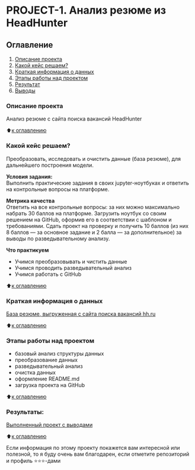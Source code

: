 # PROJECT-1. Анализ резюме из HeadHunter

## Оглавление
1. [Описание проекта](https://github.com/Yul-Art/SF-DST/tree/main/PROJECT-1.%20Анализ%20резюме%20из%20HeadHunter#описание-проекта)
2. [Какой кейс решаем?](https://github.com/Yul-Art/SF-DST/tree/main/PROJECT-1.%20Анализ%20резюме%20из%20HeadHunter#какой-кейс-решаем)
3. [Краткая информация о данных](https://github.com/Yul-Art/SF-DST/tree/main/PROJECT-1.%20Анализ%20резюме%20из%20HeadHunter#краткая-информация-о-данных)
4. [Этапы работы над проектом](https://github.com/Yul-Art/SF-DST/tree/main/PROJECT-1.%20Анализ%20резюме%20из%20HeadHunter#этапы-работы-над-проектом)
5. [Результат](https://github.com/Yul-Art/SF-DST/tree/main/PROJECT-1.%20Анализ%20резюме%20из%20HeadHunter#результаты)
6. [Выводы]()

### Описание проекта
Анализ резюме с сайта поиска вакансий HeadHunter

:arrow_up:[к оглавлению](https://github.com/Yul-Art/SF-DST/tree/main/PROJECT-1.%20Анализ%20резюме%20из%20HeadHunter#оглавление)

### Какой кейс решаем?    
Преобразовать, исследовать и очистить данные (база резюме), для дальнейшего построения модели.

**Условия задания:**  
Выполнить практические задания в своих jupyter-ноутбуках и ответить на контрольные вопросы на платформе.

**Метрика качества**     
Ответить на все контрольные вопросы: за них можно максимально набрать 30 баллов на платформе.
Загрузить ноутбук со своим решением на GitHub, оформив его в соответствии с шаблоном и требованиями.
Сдать проект на проверку и получить 10 баллов (из них 8 баллов — за основное задание и 2 балла — за дополнительное) за выводы по разведывательному анализу.

**Что практикуем**     
* Учимся преобразовывать и чистить данные
* Учимся проводить разведывательный анализ
* Учимся работать с GitHub

:arrow_up:[к оглавлению](https://github.com/Yul-Art/SF-DST/tree/main/PROJECT-1.%20Анализ%20резюме%20из%20HeadHunter#оглавление)

### Краткая информация о данных
[База резюме, выгруженная с сайта поиска вакансий hh.ru](https://drive.google.com/file/d/1POXjXJxjPxK-xaWTxHeP4VGBlZ2jfpJx/view?usp=sharing)
  
:arrow_up:[к оглавлению](https://github.com/Yul-Art/SF-DST/tree/main/PROJECT-1.%20Анализ%20резюме%20из%20HeadHunter#оглавление)

### Этапы работы над проектом  
* базовый анализ структуры данных
* преобразование данных
* разведывательный анализ
* очистка данных
* оформление README.md
* загрузка проекта на GitHub 

:arrow_up:[к оглавлению](https://github.com/Yul-Art/SF-DST/tree/main/PROJECT-1.%20Анализ%20резюме%20из%20HeadHunter#оглавление)

### Результаты:  
[Выполненный проект с выводами]()

:arrow_up:[к оглавлению](https://github.com/Yul-Art/SF-DST/tree/main/PROJECT-1.%20Анализ%20резюме%20из%20HeadHunter#оглавление)




Если информация по этому проекту покажется вам интересной или полезной, то я буду очень вам благодарен, если отметите репозиторий и профиль ⭐️⭐️⭐️-дами